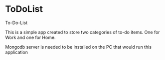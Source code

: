 # ToDoList
To-Do-List

This is a simple app created to store two categories of to-do items. One for Work and one for Home. 

Mongodb server is needed to be installed on the PC that would run this application
